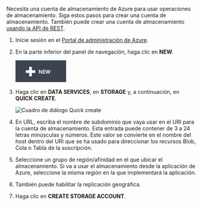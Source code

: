 Necesita una cuenta de almacenamiento de Azure para usar operaciones de
almacenamiento. Siga estos pasos para crear una cuenta de
almacenamiento. También puede crear una cuenta de almacenamiento [usando
la API de REST][1].

1.  Inicie sesión en el [Portal de administración de Azure][2].

2.  En la parte inferior del panel de navegación, haga clic en **NEW**.
    
    ![+new](./media/create-storage-account/plus-new.png)

3.  Haga clic en **DATA SERVICES**, en **STORAGE** y, a continuación, en
    **QUICK CREATE**.
    
    ![Cuadro de di&aacute;logo Quick
    create](./media/create-storage-account/quick-storage-2.png)

4.  En URL, escriba el nombre de subdominio que vaya usar en el URI para
    la cuenta de almacenamiento. Esta entrada puede contener de 3 a 24
    letras minúsculas y números. Este valor se convierte en el nombre
    del host dentro del URI que se ha usado para direccionar los
    recursos Blob, Cola o Tabla de la suscripción.

5.  Seleccione un grupo de región/afinidad en el que ubicar el
    almacenamiento. Si va a usar el almacenamiento desde la aplicación
    de Azure, seleccione la misma región en la que implementará la
    aplicación.

6.  También puede habilitar la replicación geográfica.

7.  Haga clic en **CREATE STORAGE ACCOUNT**.



[1]: http://msdn.microsoft.com/en-us/library/windowsazure/hh264518.aspx
[2]: http://manage.windowsazure.com
